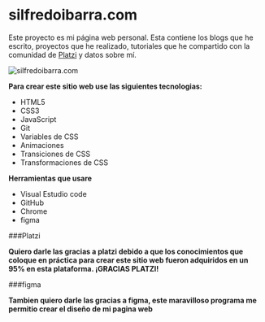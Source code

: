 # silfredoibarra.com

Este proyecto es mi página web personal. Esta contiene los blogs que he escrito, proyectos que he realizado, tutoriales que he compartido con la comunidad de [Platzi](https://platzi.com/home "Platzi") y datos sobre mí.

![silfredoibarra.com](https://i.ibb.co/RBqbFjM/mario-website.png "silfredoibarra.com")

**Para crear este sitio web use las siguientes tecnologias:**

- HTML5
- CSS3
- JavaScript
-  Git
- Variables de CSS
- Animaciones
- Transiciones  de CSS
- Transformaciones de CSS

**Herramientas que usare**

-  Visual Estudio code 
-  GitHub
-  Chrome 
-  figma


###Platzi

**Quiero darle las gracias a platzi debido a que los conocimientos que coloque en práctica para crear este sitio web fueron adquiridos en un 95% en esta plataforma. ¡GRACIAS PLATZI!**

###figma

**Tambien quiero darle las gracias a figma, este maravilloso programa me permitio crear el diseño de mi pagina web**


